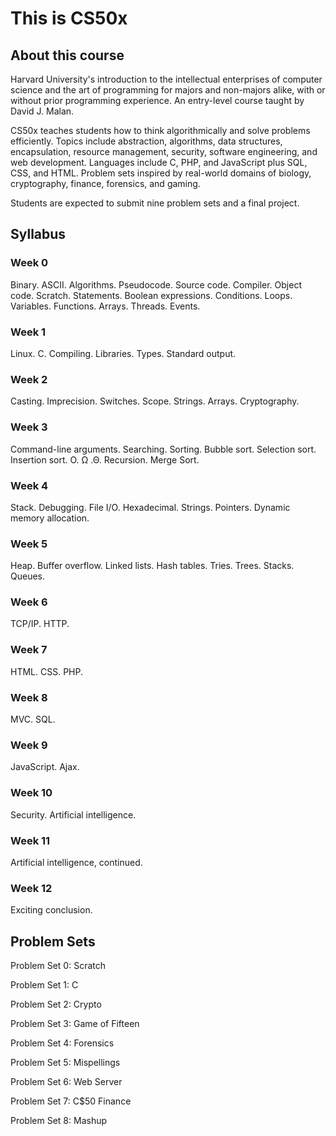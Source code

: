 # This is CS50x

## About this course

Harvard University's introduction to the intellectual enterprises of computer science and the art of programming for majors and non-majors alike, with or without prior programming experience. An entry-level course taught by David J. Malan.

CS50x teaches students how to think algorithmically and solve problems efficiently. Topics include abstraction, algorithms, data structures, encapsulation, resource management, security, software engineering, and web development. Languages include C, PHP, and JavaScript plus SQL, CSS, and HTML. Problem sets inspired by real-world domains of biology, cryptography, finance, forensics, and gaming.

Students are expected to submit nine problem sets and a final project.

## Syllabus

### Week 0

Binary. ASCII. Algorithms. Pseudocode. Source code. Compiler. Object code. Scratch. Statements. Boolean expressions. Conditions. Loops. Variables. Functions. Arrays. Threads. Events.

### Week 1

Linux. C. Compiling. Libraries. Types. Standard output.

### Week 2

Casting. Imprecision. Switches. Scope. Strings. Arrays. Cryptography.

### Week 3

Command-line arguments. Searching. Sorting. Bubble sort. Selection sort. Insertion sort. O. Ω .Θ. Recursion. Merge Sort.

### Week 4

Stack. Debugging. File I/O. Hexadecimal. Strings. Pointers. Dynamic memory allocation.

### Week 5

Heap. Buffer overflow. Linked lists. Hash tables. Tries. Trees. Stacks. Queues.

### Week 6

TCP/IP. HTTP.

### Week 7

HTML. CSS. PHP.

### Week 8

MVC. SQL.

### Week 9

JavaScript. Ajax.

### Week 10

Security. Artificial intelligence.

### Week 11

Artificial intelligence, continued.

### Week 12

Exciting conclusion.

## Problem Sets

Problem Set 0: Scratch

Problem Set 1: C

Problem Set 2: Crypto

Problem Set 3: Game of Fifteen

Problem Set 4: Forensics

Problem Set 5: Mispellings

Problem Set 6: Web Server

Problem Set 7: C$50 Finance

Problem Set 8: Mashup
